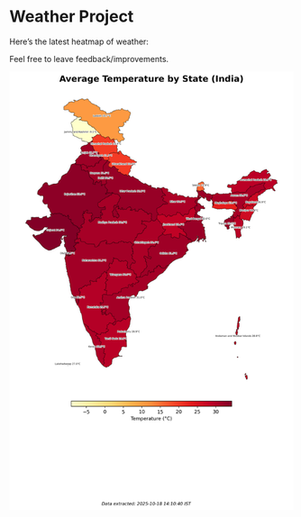 # Weather Project

Here’s the latest heatmap of weather:

Feel free to leave feedback/improvements.

![India Heatmap](docs/assets/india_heatmap.png?v=F3528A)
